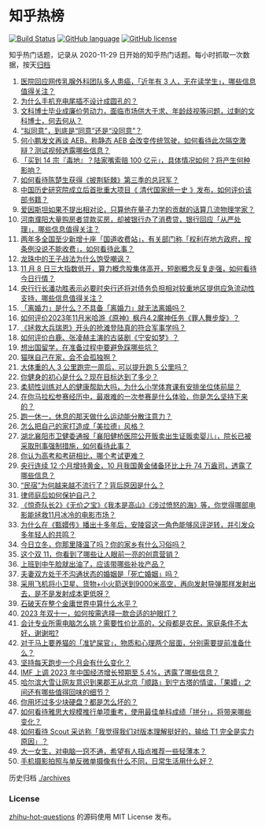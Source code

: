 # 知乎热榜
[![Build Status](https://github.com/ToWeLong/zhihu-hot-questions/workflows/CI/badge.svg)](https://github.com/ToWeLong/zhihu-hot-questions/actions)
[![GitHub language](https://img.shields.io/badge/language-golang-orange.svg)](https://golang.org/)
[![GitHub license](https://img.shields.io/github/license/ToWeLong/zhihu-hot-questions)](https://github.com/ToWeLong/zhihu-hot-questions/blob/main/LICENSE)

知乎热门话题，记录从 2020-11-29 日开始的知乎热门话题。每小时抓取一次数据，按天[归档](./archives)

<!-- BEGIN -->

1. [医院回应网传乳腺外科团队多人患癌，「近年有 3 人，无在读学生」，哪些信息值得关注？](https://www.zhihu.com/question/629403599)
1. [为什么手机充电尾插不设计成圆孔的？](https://www.zhihu.com/question/628792217)
1. [文科博士毕业成廉价劳动力，面临市场供大于求、年龄歧视等问题，过剩的文科博士，何去何从？](https://www.zhihu.com/question/628654444)
1. [“拟同意”，到底是“同意”还是“没同意”？](https://www.zhihu.com/question/629182408)
1. [何小鹏发文再谈 AEB，称静态 AEB 会改变传统驾驶，如何看待此次隔空激辩？测试视频透露哪些信息？](https://www.zhihu.com/question/629411597)
1. [「买到 14 宗『毒地』？陆家嘴索赔 100 亿元」，具体情况如何？将产生何种影响？](https://www.zhihu.com/question/629420271)
1. [如何看待陈楚生获得《披荆斩棘》第三季的总冠军？](https://www.zhihu.com/question/629191927)
1. [中国历史研究院成立后首批重大项目《 清代国家统一史 》发布，如何评价该部书籍？](https://www.zhihu.com/question/605326971)
1. [爱因斯坦如果不提出相对论，只算他在量子力学的贡献的话算几流物理学家？](https://www.zhihu.com/question/629367832)
1. [河南濮阳大量购房者贷款买房，却被银行办了消费贷，银行回应「从严处理」，哪些信息值得关注？](https://www.zhihu.com/question/629395874)
1. [两年多全国至少新增十座「国道收费站」，有关部门称「权利在地方政府，按条例没说不能收费」，如何看待此事？](https://www.zhihu.com/question/629348114)
1. [龙珠中的王子战法为什么饱受嘲讽？](https://www.zhihu.com/question/629137187)
1. [11 月 8 日三大指数低开，算力概念股集体高开，短剧概念反复走强，如何看待今日行情？](https://www.zhihu.com/question/629409365)
1. [央行行长潘功胜表示必要时央行还将对债务负担相对较重地区提供应急流动性支持，哪些信息值得关注？](https://www.zhihu.com/question/629409415)
1. [「离婚力」是什么？不具备「离婚力」就无法离婚吗？](https://www.zhihu.com/question/627613420)
1. [如何评价2023年11月米哈游《原神》枫丹4.2魔神任务《罪人舞步旋》？](https://www.zhihu.com/question/629415549)
1. [《拯救大兵瑞恩》开头的抢滩登陆真的符合军事学吗？](https://www.zhihu.com/question/273748436)
1. [如何评价白鹿、张凌赫主演的古装剧《宁安如梦》？](https://www.zhihu.com/question/629375833)
1. [想出国留学，在准备过程中要避免踩哪些坑？](https://www.zhihu.com/question/629226432)
1. [猫咪自己在家，会不会孤独啊？](https://www.zhihu.com/question/516334132)
1. [大体重的人 3 公里跑完一周后，可以提升跑 5 公里吗？](https://www.zhihu.com/question/628628236)
1. [你健身的初心是什么？现在目标达到了多少？](https://www.zhihu.com/question/628507763)
1. [柔韧性训练对人的健康帮助大吗，为什么小学体育课有安排坐位体前屈？](https://www.zhihu.com/question/627573807)
1. [在你马拉松参赛经历中，最艰难的一次参赛是什么体验，你是怎么坚持下来的？](https://www.zhihu.com/question/626849923)
1. [跑一休一，休息的那天做什么运动能分散注意力？](https://www.zhihu.com/question/627754859)
1. [怎么把自己的家打造成「美拉德」风格？](https://www.zhihu.com/question/622939335)
1. [湖北襄阳市卫健委通报「襄阳健桥医院公开贩卖出生证贩卖婴儿」，院长已被采取刑事强制措施，如何看待此事？](https://www.zhihu.com/question/629346014)
1. [你认为高考和考研相比，哪个考试更难？](https://www.zhihu.com/question/356041460)
1. [央行连续 12 个月增持黄金，10 月我国黄金储备环比上升 74 万盎司，透露了哪些信息？](https://www.zhihu.com/question/629395892)
1. [“民宿”为何越来越不流行了？背后原因是什么？](https://www.zhihu.com/question/580043589)
1. [律师庭后如何保护自己？](https://www.zhihu.com/question/628930032)
1. [《惊奇队长2》《无价之宝》《我本是高山》《涉过愤怒的海》等，你觉得哪部电影能拯救11月冰冷的电影市场？](https://www.zhihu.com/question/629338568)
1. [为什么在《甄嬛传》播出十多年后，安陵容这一角色能够风评逆转，并引发众多年轻人的共鸣？](https://www.zhihu.com/question/629363340)
1. [今日立冬，你那里降温了吗？你的家乡有什么习俗吗？](https://www.zhihu.com/question/629402352)
1. [这个双 11，你看到了哪些让人眼前一亮的创意营销？](https://www.zhihu.com/question/629416333)
1. [上班到中午脸就出油了，应该带哪些补妆产品？](https://www.zhihu.com/question/628957220)
1. [夫妻双方处于不沟通状态的婚姻是「死亡婚姻」吗？](https://www.zhihu.com/question/627613414)
1. [采用飞机将小卫星、货物+小火箭送到9000米高空，再向发射导弹那样发射出去，是不是发射成本更低呀？](https://www.zhihu.com/question/629069308)
1. [石破天在整个金庸世界中算什么水平？](https://www.zhihu.com/question/454692916)
1. [2023 年双十一，如何按需选择一款合适的护眼灯？](https://www.zhihu.com/question/629378294)
1. [会计专业所需电脑怎么挑？需要性价比高的，父母都是农民，家庭条件不太好，谢谢啦?](https://www.zhihu.com/question/625100218)
1. [对于马上要养猫的「准铲屎官」，物质和心理两个层面，分别需要提前准备什么？](https://www.zhihu.com/question/628944619)
1. [坚持每天跑步一个月会有什么变化？](https://www.zhihu.com/question/628559720)
1. [IMF 上调 2023 年中国经济增长预期至 5.4%，透露了哪些信息？](https://www.zhihu.com/question/629408062)
1. [哈尔滨大雪让网友意识到果郡王从北京「顺路」到宁古塔的情谊，「果嬛」之间还有哪些值得回味的细节？](https://www.zhihu.com/question/629365404)
1. [你用坏过多少块硬盘？都是怎么坏的？](https://www.zhihu.com/question/627501623)
1. [如何看待雅思大规模推行单项重考，使用最佳单科成绩「拼分」，将带来哪些变化？](https://www.zhihu.com/question/629226242)
1. [如何看待 Scout 采访称「我觉得我们对版本理解挺好的，输给 T1 完全是实力原因」？](https://www.zhihu.com/question/629261905)
1. [大一女生，对电脑一窍不通，希望有人指点推荐一些轻薄本？](https://www.zhihu.com/question/629112513)
1. [手机摄影拍照与单反微单摄像有什么不同，日常生活用什么好？](https://www.zhihu.com/question/628163339)

<!-- END -->

历史归档 [./archives](./archives)


### License
[zhihu-hot-questions](https://github.com/towelong/zhihu-hot-questions) 的源码使用 MIT License 发布。